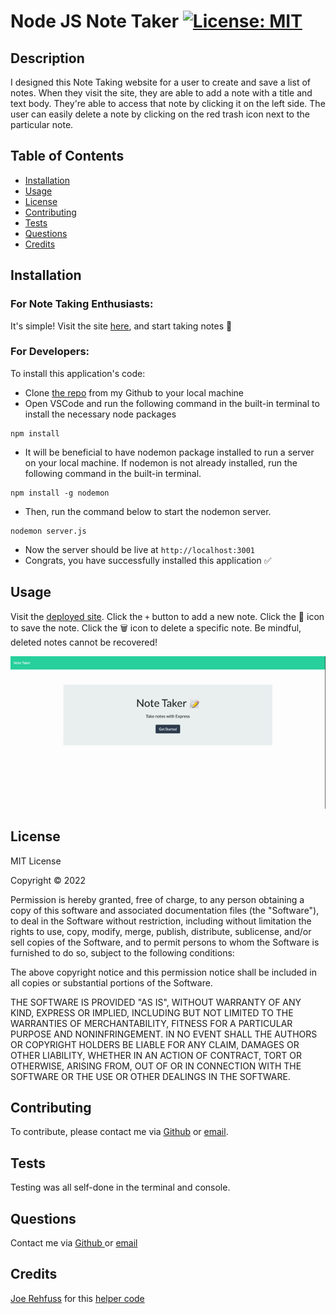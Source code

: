 # Node JS Note Taker [![License: MIT](https://img.shields.io/badge/License-MIT-yellow.svg)](https://opensource.org/licenses/MIT)

## Description
I designed this Note Taking website for a user to create and save a list of notes. When they visit the site, they are able to add a note with a title and text body. They're able to access that note by clicking it on the left side. The user can easily delete a note by clicking on the red trash icon next to the particular note.

## Table of Contents
- [Installation](#installation)
- [Usage](#usage)
- [License](#license)
- [Contributing](#contributing)
- [Tests](#tests)
- [Questions](#questions)
- [Credits](#credits)

## Installation

### For Note Taking Enthusiasts:

It's simple! Visit the site [here](https://fast-plateau-32420.herokuapp.com/), and start taking notes 📝       
### For Developers:
To install this application's code:
- Clone [the repo](https://github.com/sabhanson/HW11-ExpressJS-Note-Taker) from my Github to your local machine
- Open VSCode and run the following command in the built-in terminal to install the necessary node packages
``` 
npm install
```
- It will be beneficial to have nodemon package installed to run a server on your local machine. If nodemon is not already installed, run the following command in the built-in terminal.
```
npm install -g nodemon
```
- Then, run the command below to start the nodemon server.
``` 
nodemon server.js
```
- Now the server should be live at `http://localhost:3001`
- Congrats, you have successfully installed this application  ✅


## Usage

Visit the [deployed site](https://fast-plateau-32420.herokuapp.com). Click the `+` button to add a new note. Click the 💾 icon to save the note. Click the 🗑️ icon to delete a specific note. Be mindful, deleted notes cannot be recovered! 

![GIF of deployed site usage](public/assets/HW11-NodeJS-NoteTaker.gif)  

## License
<p>
MIT License

  Copyright &copy; 2022 
  
  Permission is hereby granted, free of charge, to any person obtaining a copy
  of this software and associated documentation files (the "Software"), to deal
  in the Software without restriction, including without limitation the rights
  to use, copy, modify, merge, publish, distribute, sublicense, and/or sell
  copies of the Software, and to permit persons to whom the Software is
  furnished to do so, subject to the following conditions:
  
  The above copyright notice and this permission notice shall be included in all
  copies or substantial portions of the Software.
  
  THE SOFTWARE IS PROVIDED "AS IS", WITHOUT WARRANTY OF ANY KIND, EXPRESS OR
  IMPLIED, INCLUDING BUT NOT LIMITED TO THE WARRANTIES OF MERCHANTABILITY,
  FITNESS FOR A PARTICULAR PURPOSE AND NONINFRINGEMENT. IN NO EVENT SHALL THE
  AUTHORS OR COPYRIGHT HOLDERS BE LIABLE FOR ANY CLAIM, DAMAGES OR OTHER
  LIABILITY, WHETHER IN AN ACTION OF CONTRACT, TORT OR OTHERWISE, ARISING FROM,
  OUT OF OR IN CONNECTION WITH THE SOFTWARE OR THE USE OR OTHER DEALINGS IN THE
  SOFTWARE.

  </p>

## Contributing
To contribute, please contact me via [Github](https://www.github.com/sabhanson) or 
[email](mailto:sabhanson7@gmail.com).

## Tests
Testing was all self-done in the terminal and console. 

## Questions
Contact me via 
[Github ](https://www.github.com/sabhanson) or [email](mailto:sabhanson7@gmail.com)

## Credits
[Joe Rehfuss](https://github.com/Rufasa85) for this [helper code](https://github.com/sabhanson/HW11-ExpressJS-Note-Taker/blob/main/helpers/fsUtils.js)
